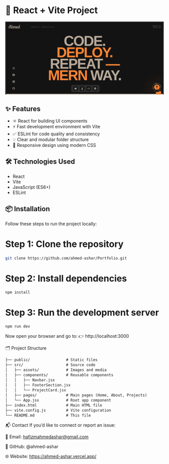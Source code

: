 # 🚀 React + Vite Project

![Project Screenshot](https://github.com/ahmed-ashar/Portfolio/blob/main/src/assets/7.png)

## ✨ Features

- ⚛️ React for building UI components  
- ⚡ Fast development environment with Vite  
- ✅ ESLint for code quality and consistency  
- 💡 Clear and modular folder structure  
- 📱 Responsive design using modern CSS  

## 🛠 Technologies Used

- React  
- Vite  
- JavaScript (ES6+)  
- ESLint  

## 📦 Installation

Follow these steps to run the project locally:

# Step 1: Clone the repository
```bash
git clone https://github.com/ahmed-ashar/Portfolio.git
```

# Step 2: Install dependencies
```
npm install
```

# Step 3: Run the development server

```
npm run dev
```
Now open your browser and go to:
👉 http://localhost:3000

🗂 Project Structure

```
├── public/                # Static files
├── src/                   # Source code
│   ├── assets/            # Images and media
│   ├── components/        # Reusable components
│   │   ├── Navbar.jsx
│   │   ├── FooterSection.jsx
│   │   └── ProjectCard.jsx
│   ├── pages/             # Main pages (Home, About, Projects)
│   └── App.jsx            # Root app component
├── index.html             # Main HTML file
├── vite.config.js         # Vite configuration
└── README.md              # This file
```

<!-- 📸 Screenshots -->
<!-- Add project screenshots or demo GIFs below --> <!-- Example: ![Home Page](path/to/homepage.jpg) ![Projects Page](path/to/projects.jpg) -->

📬 Contact
If you’d like to connect or report an issue:

📧 Email: hafizmahmedashar@gmail.com

🐙 GitHub: @ahmed-ashar

🌐 Website: https://ahmed-ashar.vercel.app/
